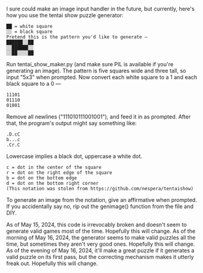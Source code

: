 I sure could make an image input handler in the future, but currently, here's how you use the tentai show puzzle generator:
```
██ = white square
░░ = black square
Pretend this is the pattern you'd like to generate —
██████░░██
░░██████░░
░░██░░░░██
```
Run tentai_show_maker.py (and make sure PIL is available if you're generating an image).
The pattern is five squares wide and three tall, so input "5x3" when prompted.
Now convert each white square to a 1 and each black square to a 0 —
```
11101
01110
01001
```
Remove all newlines ("111010111001001"), and feed it in as prompted.
After that, the program's output might say something like:
```
.D.cC
b...c
.Cr.C
```
Lowercase implies a black dot, uppercase a white dot.
```
c = dot in the center of the square
r = dot on the right edge of the square
b = dot on the bottom edge
d = dot on the bottom right corner
(This notation was stolen from https://github.com/nespera/tentaishow)
```
To generate an image from the notation, give an affirmative when prompted. If you accidentally say no, rip out the genimage() function from the file and DIY.

As of May 15, 2024, this code is irrevocably broken and doesn't seem to generate valid games most of the time. Hopefully this will change.
As of the morning of May 16, 2024, the generator seems to make valid puzzles all the time, but sometimes they aren't very good ones. Hopefully this will change.
As of the evening of May 16, 2024, it'll make a great puzzle if it generates a valid puzzle on its first pass, but the correcting mechanism makes it utterly freak out. Hopefully this will change.
